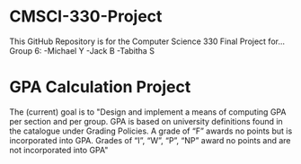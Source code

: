 # CMSCI-330-Project #

This GitHub Repository is for the Computer Science 330
Final Project for...
Group 6:
-Michael Y
-Jack B
-Tabitha S

# GPA Calculation Project

The (current) goal is to "Design and implement a means of computing GPA per section and per group. GPA is based on university definitions found in the catalogue under Grading Policies. A grade of “F” awards no points but is incorporated into GPA. Grades of “I”, “W”, “P”, “NP” award no points and are not incorporated into GPA"
